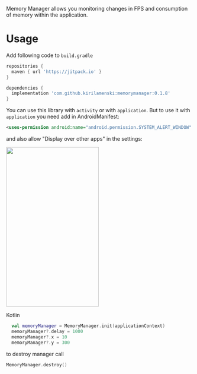 Memory Manager allows you monitoring changes in FPS and consumption of memory within the application.

# Usage

Add following code to ``` build.gradle ```

```gradle
repositories {
  maven { url 'https://jitpack.io' }
}

dependencies {
  implementation 'com.github.kirilamenski:memorymanager:0.1.8'
}

```

You can use this library with ``` activity ``` or with ``` application ```. 
But to use it with ``` application ``` you need add in AndroidManifest:

```xml
<uses-permission android:name="android.permission.SYSTEM_ALERT_WINDOW" />
```

and also allow "Display over other apps" in the settings:

<img src="https://i.imgur.com/y4w6edM.png" width="250" height="430" />

Kotlin

```kotlin
  val memoryManager = MemoryManager.init(applicationContext)
  memoryManager?.delay = 1000
  memoryManager?.x = 10
  memoryManager?.y = 300
```

to destroy manager call 
```kotlin
MemoryManager.destroy()
```
